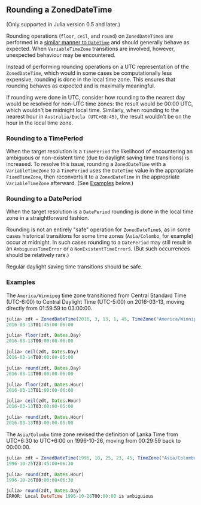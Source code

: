 ## Rounding a ZonedDateTime

(Only supported in Julia version 0.5 and later.)

Rounding operations (`floor`, `ceil`, and `round`) on `ZonedDateTime`s are performed in a
[similar manner to `DateTime`](http://julia.readthedocs.org/en/latest/manual/dates/#rounding)
and should generally behave as expected. When `VariableTimeZone` transitions are involved,
however, unexpected behaviour may be encountered.

Instead of performing rounding operations on a UTC representation of the `ZonedDateTime`,
which would in some cases be computationally less expensive, rounding is done in the local
time zone. This ensures that rounding behaves as expected and is maximally meaningful.

If rounding were done in UTC, consider how rounding to the nearest day would be resolved for
non-UTC time zones: the result would be 00:00 UTC, which wouldn't be midnight local time.
Similarly, when rounding to the nearest hour in `Australia/Eucla (UTC+08:45)`, the result
wouldn't be on the hour in the local time zone.

### Rounding to a TimePeriod

When the target resolution is a `TimePeriod` the likelihood of encountering an ambiguous or
non-existent time (due to daylight saving time transitions) is increased. To resolve this
issue, rounding a `ZonedDateTime` with a `VariableTimeZone` to a `TimePeriod` uses the
`DateTime` value in the appropriate `FixedTimeZone`, then reconverts it to a `ZonedDateTime`
in the appropriate `VariableTimeZone` afterward. (See [Examples](#examples) below.)

### Rounding to a DatePeriod

When the target resolution is a `DatePeriod` rounding is done in the local time zone in a
straightforward fashion.

Rounding is not an entirely "safe" operation for `ZonedDateTime`s, as in some cases
historical transitions for some time zones (`Asia/Colombo`, for example) occur at midnight.
In such cases rounding to a `DatePeriod` may still result in an `AmbiguousTimeError` or a
`NonExistentTimeError`s. (But such occurrences should be relatively rare.)

Regular daylight saving time transitions should be safe.

### Examples

The `America/Winnipeg` time zone transitioned from Central Standard Time (UTC-6:00) to
Central Daylight Time (UTC-5:00) on 2016-03-13, moving directly from 01:59:59 to 03:00:00.

```julia
julia> zdt = ZonedDateTime(2016, 3, 13, 1, 45, TimeZone("America/Winnipeg"))
2016-03-13T01:45:00-06:00

julia> floor(zdt, Dates.Day)
2016-03-13T00:00:00-06:00

julia> ceil(zdt, Dates.Day)
2016-03-14T00:00:00-05:00

julia> round(zdt, Dates.Day)
2016-03-13T00:00:00-06:00

julia> floor(zdt, Dates.Hour)
2016-03-13T01:00:00-06:00

julia> ceil(zdt, Dates.Hour)
2016-03-13T03:00:00-05:00

julia> round(zdt, Dates.Hour)
2016-03-13T03:00:00-05:00
```

The `Asia/Colombo` time zone revised the definition of Lanka Time from UTC+6:30 to UTC+6:00
on 1996-10-26, moving from 00:29:59 back to 00:00:00.

```julia
julia> zdt = ZonedDateTime(1996, 10, 25, 23, 45, TimeZone("Asia/Colombo"))
1996-10-25T23:45:00+06:30

julia> round(zdt, Dates.Hour)
1996-10-26T00:00:00+06:30

julia> round(zdt, Dates.Day)
ERROR: Local DateTime 1996-10-26T00:00:00 is ambiguious
```
